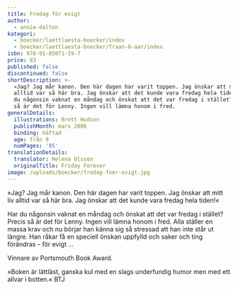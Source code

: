 ```yaml
---
title: Fredag för evigt
author:
  - annie-dalton
kategori:
  - boecker/laettlaesta-boecker/index
  - boecker/laettlaesta-boecker/fraan-8-aar/index
isbn: 978-91-85071-19-7
price: 83
published: false
discontinued: false
shortDescription: >-
  »Jag? Jag mår kanon. Den här dagen har varit toppen. Jag önskar att mitt liv
  alltid var så här bra. Jag önskar att det kunde vara fredag hela tiden!« Har
  du någonsin vaknat en måndag och önskat att det var fredag i stället? Precis
  så är det för Lenny. Ingen vill lämna honom i fred.
generalDetails:
  illustrations: Brett Hudson
  publishMonth: mars 2006
  binding: Häftad
  age: från 9
  numPages: '95'
translationDetails:
  translator: Helena Olsson
  originalTitle: Friday Forever
image: /uploads/boecker/fredag-foer-evigt.jpg
---
```

»Jag? Jag mår kanon. Den här dagen har varit toppen. Jag önskar att mitt liv alltid var så här bra. Jag önskar att det kunde vara fredag hela tiden!«  
  
Har du någonsin vaknat en måndag och önskat att det var fredag i stället? Precis så är det för Lenny. Ingen vill lämna honom i fred. Alla ställer en massa krav och nu börjar han känna sig så stressad att han inte står ut längre. Han råkar få en speciell önskan uppfylld och saker och ting förändras – för evigt …  
  
Vinnare av Portsmouth Book Award.  
  
»Boken är lättläst, ganska kul med en slags underfundig humor men med ett allvar i botten.« BTJ
